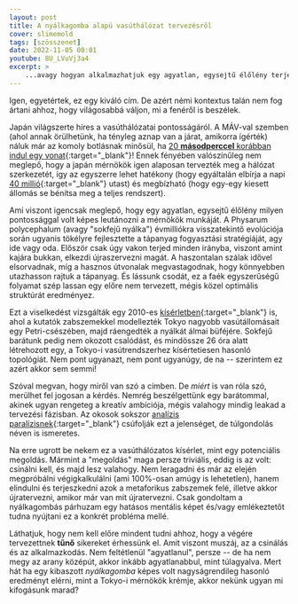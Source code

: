 ```yaml
---
layout: post
title: A nyálkagomba alapú vasúthálózat tervezésről
cover: slimemold
tags: [szösszenet]
date: 2022-11-05 00:01
youtube: 8U_LVuVj3a4
excerpt: >
    ...avagy hogyan alkalmazhatjuk egy agyatlan, egysejtű élőlény terjeszkedési és tápanyag fogyasztási stratégiáját az önmegvalósításban.
---
```


Igen, egyetértek, ez egy kiváló cím.
De azért némi kontextus talán nem fog ártani ahhoz, hogy világosabbá váljon, mi a fenéről is beszélek.

Japán világszerte híres a vasúthálózatai pontosságáról.
A MÁV-val szemben (ahol annak örülhetünk, ha tényleg aznap van a járat, amikorra ígérték) náluk már az komoly botlásnak minősül, ha [20 **másodperccel** korábban indul egy vonat](https://www.bbc.com/news/world-asia-42009839){:target="_blank"}!
Ennek fényében valószínűleg nem meglepő, hogy a japán mérnökök igen alaposan tervezték meg a hálózat szerkezetét, így az egyszerre lehet hatékony (hogy egyáltalán elbírja a napi [40 millió](https://en.wikipedia.org/wiki/Transport_in_Greater_Tokyo){:target="_blank"} utast) és megbízható (hogy egy-egy kiesett állomás se bénítsa meg a teljes rendszert).

Ami viszont igencsak meglepő, hogy egy agyatlan, egysejtű élőlény milyen pontossággal volt képes leutánozni a mérnökök munkáját.
A Physarum polycephalum (avagy "sokfejű nyálka") évmilliókra visszatekintő evolúciója során ugyanis tökélyre fejlesztette a tápanyag fogyasztási stratégiáját, agy ide vagy oda.
Először csak úgy vakon terjed minden irányba, viszont amint kajára bukkan, elkezdi újraszervezni magát.
A haszontalan szálak idővel elsorvadnak, míg a hasznos útvonalak megvastagodnak, hogy könnyebben utazhasson rajtuk a tápanyag.
És lássunk csodát, ez a faék egyszerűségű folyamat szép lassan egy előre nem tervezett, mégis közel optimális struktúrát eredményez.

Ezt a viselkedést vizsgálták egy 2010-es [kísérletben](https://www.science.org/doi/epdf/10.1126/science.1177894){:target="_blank"} is, ahol a kutatók zabszemekkel modellezték Tokyo nagyobb vasútállomásait egy Petri-csészében, majd ráengedték a nyálkát álmai büféjére.
Sokfejű barátunk pedig nem okozott csalódást, és mindössze 26 óra alatt létrehozott egy, a Tokyo-i vasútrendszerhez kísértetiesen hasonló topológiát.
Nem pont ugyanazt, nem pont ugyanúgy, de na -- szerintem ez azért akkor sem semmi!

Szóval megvan, hogy miről van szó a címben.
De *miért* is van róla szó, merülhet fel jogosan a kérdés.
Nemrég beszélgettünk egy barátommal, akinek ugyan rengeteg a kreatív ambíciója, mégis valahogy mindig leakad a tervezési fázisban.
Az okosok sokszor [analízis paralízisnek](https://en.wikipedia.org/wiki/Analysis_paralysis){:target="_blank"} csúfolják ezt a jelenséget, de túlgondolás néven is ismeretes.

Na erre ugrott be nekem ez a vasúthálózatos kísérlet, mint egy potenciális megoldás.
Mármint a "megoldás" maga persze triviális, eddig is az volt: csinálni kell, és majd lesz valahogy.
Nem leragadni és már az elején megpróbálni végigkalkulálni (ami 100%-osan amúgy is lehetetlen), hanem elindulni és terjeszkedni azok a metaforikus zabszemek felé, illetve akkor újratervezni, amikor már van mit újratervezni.
Csak gondoltam a nyálkagombás párhuzam egy hatásos mentális képet és/vagy emlékeztetőt tudna nyújtani ez a konkrét probléma mellé.

Láthatjuk, hogy nem kell előre mindent tudni ahhoz, hogy a végére tervezettnek **tűnő** sikereket érhessünk el.
Amit viszont muszáj, az a csinálás és az alkalmazkodás.
Nem feltétlenül "agyatlanul", persze -- de ha nem megy az arany középút, akkor inkább agyatlanabbul, mint túlagyalva.
Mert hát ha egy kibaszott *nyálkagomba* képes volt nagyságrendileg hasonló eredményt elérni, mint a Tokyo-i mérnökök krémje, akkor nekünk ugyan mi kifogásunk marad?